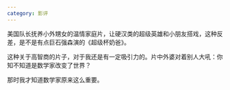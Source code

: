 ```yaml
---
category: 影评
---
```


美国队长抚养小外甥女的温情家庭片，让硬汉类的超级英雄和小朋友搭戏，这种反差，是不是有点巨石强森演的《超级杯奶爸》。

这种关于高智商的片子，对于我还是有一定吸引力的。片中外婆对着别人大吼：你知不知道是数学家改变了世界？

那时我才知道数学家原来这么重要。
